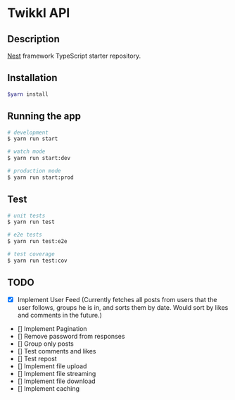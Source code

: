 # Twikkl API

## Description

[Nest](https://github.com/nestjs/nest) framework TypeScript starter repository.

## Installation

```bash
$yarn install
```

## Running the app

```bash
# development
$ yarn run start

# watch mode
$ yarn run start:dev

# production mode
$ yarn run start:prod
```

## Test

```bash
# unit tests
$ yarn run test

# e2e tests
$ yarn run test:e2e

# test coverage
$ yarn run test:cov
```

## TODO

- [x] Implement User Feed (Currently fetches all posts from users that the user follows, groups he is in, and sorts them by date. Would sort by likes and comments in the future.)
- [] Implement Pagination
- [] Remove password from responses
- [] Group only posts
- [] Test comments and likes
- [] Test repost
- [] Implement file upload
- [] Implement file streaming
- [] Implement file download
- [] Implement caching
